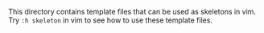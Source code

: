 This directory contains template files that can be used as skeletons in vim.
Try `:h skeleton` in vim to see how to use these template files.
